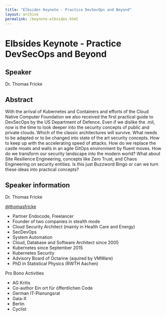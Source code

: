 ```yaml
---
title: "Elbsides Keynote - Practice DevSecOps and Beyond"
layout: archive
permalink: /keynote-elbsides.html
---
```


# Elbsides Keynote - Practice DevSecOps and Beyond

## Speaker

Dr. Thomas Fricke

## Abstract

With the arrival of Kubernetes and Containers and efforts of the Cloud Native Computer Foundation we also received the first practical guide to DevSecOps by the US Department of Defence. Even if we dislike the .mil, now  is the time to look deeper into the security  concepts of  public and private clouds. Which of the classic architectures will survive. What needs to be adapted or to be changed into  state of the art security concepts. How to keep up with the accelerating speed of attacks. How do we replace the castle moats and walls in an agile GitOps environment by fluent moves. How do we transform our security landscape into the modern world? What about Site Resilience Engineering, concepts like Zero Trust, and Chaos Engineering on security entities. Is this just Buzzword Bingo or can we turn these ideas into practical concepts?

## Speaker information

Dr. Thomas Fricke

[@thomasfricke](https://twitter.com/thomasfricke)

- Partner Endocode, Freelancer
- Founder of two companies in stealth mode
- Cloud Security Architect (mainly in Health Care and Energy)
- SecDevOps
- System Automation
- Cloud, Database and Software Architect since 2005
- Kubernetes since September 2015
- Kubernetes Security
- Advisory Board of Octarine (aquired by VMWare)
- PhD in Statistical Physics (RWTH Aachen)

Pro Bono Activities
- AG Kritis
- Co-author Ein ort für öffentlichen Code
- German IT-Planungsrat
- Gaia-X
- Berlin
- Cyclist
